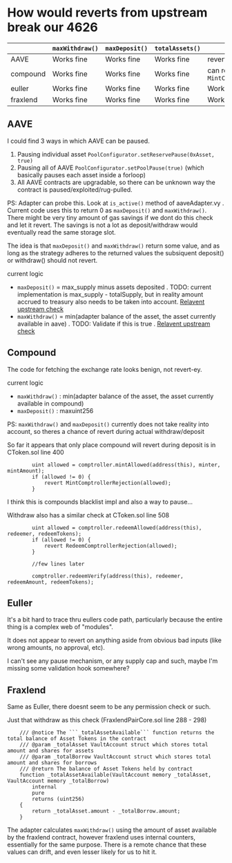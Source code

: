 # How would reverts from upstream break our 4626




|  |`maxWithdraw()`|`maxDeposit()`|`totalAssets()`|`deposit()`|`withdraw()`|
|--|---------------|--------------|---------------|-----------|----------|
|AAVE|Works fine|Works fine|Works fine|reverts error="29"|reverts error="29"|
|compound|Works fine|Works fine|Works fine|can revert `MintComptrollerRejection`|can revert `RedeemComptrollerRejection`|
|euller|Works fine|Works fine|Works fine|Works fine|Works fine|
|fraxlend|Works fine|Works fine|Works fine|Works fine|Works fine|



## AAVE

I could find 3 ways in which AAVE can be paused. 
1. Pausing individual asset `PoolConfigurator.setReservePause(0xAsset, true)`
2. Pausing all of AAVE `PoolConfigurator.setPoolPause(true)` (which basically pauses each asset inside a forloop)
3. All AAVE contracts are upgradable, so there can be unknown way the contract is paused/exploited/rug-pulled.

PS: Adapter can probe this. Look at `is_active()` method of aaveAdapter.vy . Current code uses this to return 0 as `maxDeposit()` and `maxWithdraw()`. There might be very tiny amount of gas savings if we dont do this check and let it revert. The savings is not a lot as deposit/withdraw would eventually read the same storage slot.

The idea is that `maxDeposit()` and `maxWithdraw()` return some value, and as long as the strategy adheres to the returned values the subsiquent deposit() or withdraw() should not revert.

current logic

- `maxDeposit()` = max_supply minus assets deposited . TODO: current implementation is max_supply - totalSupply, but in reality amount accrued to treasury also needs to be taken into account. [Relavent upstream check](https://github.com/aave/aave-v3-core/blob/94e571f3a7465201881a59555314cd550ccfda57/contracts/protocol/libraries/logic/ValidationLogic.sol#L57)
- `maxWithdraw()` = min(adapter balance of the asset, the asset currently available in aave) . TODO: Validate if this is true . [Relavent upstream check](https://github.com/aave/aave-v3-core/blob/94e571f3a7465201881a59555314cd550ccfda57/contracts/protocol/libraries/logic/ValidationLogic.sol#L87)

## Compound

The code for fetching the exchange rate looks benign, not revert-ey.

current logic

- `maxWithdraw()` : min(adapter balance of the asset, the asset currently available in compound)
- `maxDeposit()` : maxuint256

PS: `maxWithdraw()` and `maxDeposit()` currently does not take reality into account, so theres a chance of revert during actual withdraw/deposit


So far it appears that only place compound will revert during deposit is in CToken.sol line 400

```solidity
        uint allowed = comptroller.mintAllowed(address(this), minter, mintAmount);
        if (allowed != 0) {
            revert MintComptrollerRejection(allowed);
        }
```

I think this is compounds blacklist impl and also a way to pause...

Withdraw also has a similar check at CToken.sol line 508

```solidity
        uint allowed = comptroller.redeemAllowed(address(this), redeemer, redeemTokens);
        if (allowed != 0) {
            revert RedeemComptrollerRejection(allowed);
        }

        //few lines later

        comptroller.redeemVerify(address(this), redeemer, redeemAmount, redeemTokens);
```

## Euller

It's a bit hard to trace thru eullers code path, particularly because the entire thing is a complex web of "modules".

It does not appear to revert on anything aside from obvious bad inputs (like wrong amounts, no approval, etc).

I can't see any pause mechanism, or any supply cap and such, maybe I'm missing some validation hook somewhere?

## Fraxlend

Same as Euller, there doesnt seem to be any permission check or such.

Just that withdraw as this check (FraxlendPairCore.sol line 288 - 298)

```solidity
    /// @notice The ```_totalAssetAvailable``` function returns the total balance of Asset Tokens in the contract
    /// @param _totalAsset VaultAccount struct which stores total amount and shares for assets
    /// @param _totalBorrow VaultAccount struct which stores total amount and shares for borrows
    /// @return The balance of Asset Tokens held by contract
    function _totalAssetAvailable(VaultAccount memory _totalAsset, VaultAccount memory _totalBorrow)
        internal
        pure
        returns (uint256)
    {
        return _totalAsset.amount - _totalBorrow.amount;
    }
```

The adapter calculates `maxWithdraw()` using the amount of asset available by the fraxlend contract, however fraxlend uses internal counters, essentially for the same purpose. There is a remote chance that these values can drift, and even lesser likely for us to hit it.
